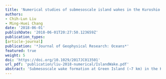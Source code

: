 ```yaml
---
title: 'Numerical studies of submesoscale island wakes in the Kuroshio (Journal of Geophysical Research: Oceans, 2018)'
authors:
- Chih-Lun Liu
- Ming-Huei Chang
date: '2018-06-01'
publishDate: '2018-06-01T20:27:50.123659Z'
publication_types:
[article-journal]
publication: '*Journal of Geophysical Research: Oceans*'
featured: true
weight: 5
doi: 'https://doi.org/10.1029/2017JC013501'
url_pdf: 'publication/liu-2018-numerical/IslandWake.pdf'
abstract: 'Submesoscale wake formation at Green Island (∼7 km) in the Kuroshio is examined by the three-dimensional numerical simulations, which are validated by field observations. On the basis of geophysical (rotating and stratified) flow, the wake exhibits sequentially detached recirculation, containing upwelling of cold water, propagates downstream via advection, forming an along-stream oscillating wake, resembling to the von Karman vortex streets (VKVS). Evidence includes (1) the shedding frequency as a function of the horizontal eddy viscosity shows a trend analogous with classical wakes; (2) the wake behaviors depend on the Reynolds number (Re), where the turbulent transition regime is determined; and (3) the aspect ratio of the island wakes is similar to the ratio of the VKVS. Unlike classical wakes, the vortex street features are adapted by inertial and barotropic instabilities. The inertial instability has large growth rate and tends to slightly destabilize the anticyclonic recirculation. The barotropic instability could be a secondary process to generate eddy kinetic energy at downstream. Finally, our model suggests the hotspot of the turbulent mixing in the wake is located at the plane free shear layer as a result of the vertical shear instability, which is induced by the island-shelf effect and the tilting of the vertical vorticity.'
---
```

